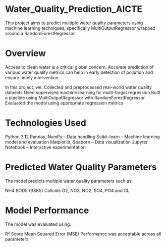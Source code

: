# Water_Quality_Prediction_AICTE

This project aims to predict multiple water quality parameters using machine learning techniques, specifically MultiOutputRegressor wrapped around a RandomForestRegressor.

# Overview
Access to clean water is a critical global concern. Accurate prediction of various water quality metrics can help in early detection of pollution and ensure timely intervention.

In this project, we:
Collected and preprocessed real-world water quality datasets
Used supervised machine learning for multi-target regression
Built a pipeline using MultiOutputRegressor with RandomForestRegressor
Evaluated the model using appropriate regression metrics
# Technologies Used
Python 3.12
Pandas, NumPy – Data handling
Scikit-learn – Machine learning model and evaluation
Matplotlib, Seaborn – Data visualization
Jupyter Notebook – Interactive experimentation

# Predicted Water Quality Parameters

The model predicts multiple water quality parameters such as:

NH4
BOD5 (BSK5)
Colloids
O2, NO3, NO2, SO4, PO4 and
CL
# Model Performance
The model was evaluated using:

R² Score
Mean Squared Error (MSE)
Performance was acceptable across all parameters
